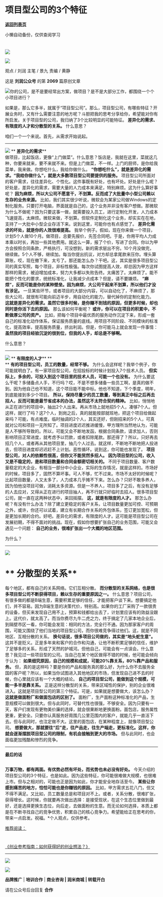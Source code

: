 # 项目型公司的3个特征

[**返回列表页**](/gzh/刘润)

小懒自动备份，仅供查阅学习

#
![](https://mmbiz.qpic.cn/sz_mmbiz_jpg/Eia1pKbzLGbQ05rqf4tHyB6X44YvIRZf7ciayibtRy0rVSib8CQjW35A8ibcicFzDvdSceZ3wxRFa7icOhIMKPHicVnvEw/640?wx_fmt=jpeg&wxfrom;=5&wx;_lazy=1&wx;_co=1)

![](https://mmbiz.qpic.cn/sz_mmbiz_gif/Eia1pKbzLGbQ6ibJcyN3bjqUC6ZM7uH3pIb3LzibrSqrMo2PjRKdtibVP78g2Sx2MIwTZITjQvAiafkIicDyKvyqvJuQ/640?wx_fmt=gif&from;=appmsg&wxfrom;=5&wx;_lazy=1&wx;_co=1)

观点 / 刘润 主笔 / 景九 责编 / 黄静

这是 **刘润公众号** 的第 **2069** 篇原创文章

  

![](https://mmbiz.qpic.cn/sz_mmbiz_png/Eia1pKbzLGbSZ57HPo7A5mhKzhKlg5AokaIREqaw64oGKpiaSg9pz2EjBp3ZRqWY1KtKS3jGJY8tT6KuU1elczBQ/640?wx_fmt=png&wxfrom;=5&wx;_lazy=1&wx;_co=1)你的公司，是不是要经常出方案，做项目？是不是大部分工作，都围绕一个个小项目进行？

如果是，那么它多半，就属于“项目型公司”。那么，项目型公司，有哪些特征？开展业务时，又有什么需要注意的地方呢？斗胆把我的思考分享给你，希望能对你有所启发。关于项目型的公司，我归纳了3个比较明显的可能特征。
**差异化的需求、有限度的人才和分散型的关系。** 什么意思？

咱们一个一个来说。首先，从需求开始说起。  
  

* * *

  
![](https://mmbiz.qpic.cn/sz_mmbiz_png/Eia1pKbzLGbSZ57HPo7A5mhKzhKlg5AokGuTJ7iaXLka0P3SWib72tWhUQ0gF1XSW0512qjp1LtB15p00XD4RibnQw/640?wx_fmt=png&wxfrom;=5&wx;_lazy=1&wx;_co=1)
** **差异化的需求****  
做项目，比起饭店，更像“上门做菜”。什么意思？饭店是，我就在这里，菜就这几种，你要来就来，要不来就不来。但是上门做菜，不一样。上门的厨师，是你给我菜单，我来做。你想吃什么，我给你做什么。
**“你想吃什么”，就是差异化的需求。“我给你做什么”，就是大多数项目型公司要提供的服务。**
项目型公司所面对的客户需求，往往差异化、个性化。这件事既有好处，也有坏处。好处是什么呢？好处是，差异化的需求，需要大量的人力成本来满足，特别麻烦。这为什么算好事呢？
**因为麻烦，所以大公司不愿意干，不划算。反而成了大批量中小型公司赖以生存的业务来源。**
比如，我们其实很少听说，微软会为某家公司做Windows的定制化服务。只要打开电脑，界面就是自己的，这个业务并非没有客户想做。那微软为什么不做呢？因为只要这事一做，就需要投入员工，进行定制化开发，人力成本飞速提高，太麻烦。微软来做，不划算。但软件定制化这个业务，却实实在在地，支持了一大批中小型企业存活下来。说到这里，可能你也有点感觉了。
**差异化需求的坏处，就是你的人效很难提高。**
我举个例子。假如，现在你来做一个项目，计划5个人做10个月。做项目，总要先报价，先签合同吧。于是，你用平均人力成本乘以时长，再加一些其他费用。就这么一算，报了个价，写进了合同。你以为甲方会按照合同条款，严格执行，可没想到，新的需求层出不穷。10个月没做完，继续做。5个人不够，继续加。每当你提出抗议，对方却总拿尾款来压你。埋头算算账，哎，现在撤下来，太亏了。那还能怎么办？干吧。这，其实是很多项目型公司的真实写照，每个项目，非标性极强。每次你试图提高人效，却总因为甲方这样那样的需求，被迫增加成本，努力大多都以失败告终。太痛苦了。太麻烦了。能不能把个性化的要求，统统标准化，让我减少点成本？但是，请不要嫌烦。
**“麻烦”，反而可能是你的某种壁垒。因为麻烦，大公司干起来不划算，所以他们才没有涉足。**
一旦某些环节，或者项目的大部分内容，可以自动化了，不麻烦了，那些大公司，就很有可能向前迈半步，用自动化的能力，替代掉你的定制化能力。
**这就是差异化的需求。虽然它很多时候，是你赚不到钱的原因，但更多时候，却也同时是你活下去的原因。** 那么该如何平衡呢？
**或许，你可以在项目的积累中，不断做厚公司的资产。**
比如，把每个项目中最优质的服务动作沉淀下来，形成一套自己的标准化动作体系，保证服务质量的底线。用项目不同阶段、不同模块的标准化，提高效率，提高服务质量，挤出利润。但是，你可能马上就会发现一件事情：
**虽然我的项目经验沉淀的很到位，但我的人手，却总是不够啊。**

什么意思？  
  

* * *

  
![](https://mmbiz.qpic.cn/sz_mmbiz_png/Eia1pKbzLGbSZ57HPo7A5mhKzhKlg5Aok2AIiaJW7l8erHxZALX3I4UCZ6icOiaG54icicgBCn0whu5uVqgIHoicjBcLQ/640?wx_fmt=png&wxfrom;=5&wx;_lazy=1&wx;_co=1)
** **有限度的人才**** **  
** **有的项目型公司，员工的数量，经常不够。** 为什么会这样呢？我举个例子，你可能就明白了。有一家项目型公司，在招投标的时候计划投入7个技术人员。
**但实际上，多余的，可投入到这个项目里的技术人员，可能一个也没有。**
为什么要这么干呢？多储备点人手，不行吗？哎，不是不想多储备一些员工啊，是真的做不到。因为他自己也不知道，这个项目能不能中标。他也不知道，下个季度，明年，到底能接到多少个项目。
**所以，保持尽量少的员工数量，等到真正中标之后再去招人，反而可能是最节省成本的办法，虽然这不太符合契约精神。**
比如，悄悄地从正在进行的项目中，抽出2个人出来。再从市场上就地招5个人，凑够7个人。但这样，就行了吗？这7个人，到岗之后，真的就能按部就班地，把这个项目给做起来吗？可能，有点难度。临时抽调的2个人，其实还好，但刚招来的5个人，可真就对公司和项目一无所知了。项目进度迟迟推进缓慢，甲方理所当然地认为，可能是人不够所导致的。所以，可能又会不断地发函，根据合同条款，请求加人，否则影响项目正常进度，就考虑予以罚款，或者扣除尾款。那还得了？所以，只好再去招几个人，或者再从其他项目里，抽几个人过去。就这样，不断地不断地把人投进去，但项目进度却迟迟赶不上计划。恶性循环。说到这，你可能也发现了。
**项目型公司，对人的依赖性很高，但你又不能贸然多招人。** **因为项目型的公司，收入又是不稳定的，是和项目数量和合同金额密切相关的。**
不同于项目数量、客户数量稳定的大企业，有相当一部分中小企业，实际的生存情况，就是这样的。市场好的时候，项目多了，固然不算坏事。可人不够，忙不过来。市场不太好的时候呢？比起项目数量，人又太多了，人力成本几乎摊不下来。怎么办？只好不敢多养人，因为怕他没项目可做，消耗太多资源。但是一不养人，项目多了之后，有没有足够的人去应对，又得从正在进行的项目抽人，再不行就只好临时去招人。很多项目型公司，就一直在这两种状态中，来回摇摆。
**这，就是有限度的人才。**
那怎么办呢？有没有什么办法？除了建立更稳定的客户关系，让项目数量更加可控、可预期之外，或许，你还可以试着，建立有长期合作关系的外包体系，签订更加宽松，但是更加长期的合约。好吧。差异化的需求，有限度的人才。这可能是项目型公司在发展初期，不得不面对的挑战。现在，假如你想要扩张自己的业务范围，可能又会遇见一个问题：
**自己的业务，很难扩张出一个大概的地区范围。**

为什么？  
  

* * *

  
![](https://mmbiz.qpic.cn/sz_mmbiz_png/Eia1pKbzLGbSZ57HPo7A5mhKzhKlg5Aokezdsfgaic9nO4x42qusQ3vJ1xBvIibK36YQcwCjGZG47h65kADxNNYmg/640?wx_fmt=png&wxfrom;=5&wx;_lazy=1&wx;_co=1)

#  ** **分散型的关系****

  
每个地区，都有自己的关系网络。它们互相分散。 **而分散型的关系网络，也是很多项目型公司不断获得项目，赖以生存的重要原因之一。**
什么意思？项目公司，有很多做的都是B端生意，需要积累足够的信任，才能把客户谈下来。想要搞定他们，并不容易。因为B端生意的决策代价，特别高。如果你的工厂采购了一款很贵的设备，但买来发现自己用不上，预算和钱都给出去了，计划里应该有的效益没跟上。这代价，就太高了。而当你费尽九牛二虎之力，终于搞定了几家本地企业后，到隔壁市区一看，你可能会发现：相同的方法，完全行不通。因为那家客户的周围，可能又围绕了他们当地的项目型公司，而你很难竞争得过他们。这，就是不同地区、互相分散的关系。
**换句话说，很多项目公司做的，其实是“地头蛇生意”。**
这并不是贬义。正是多年来和客户的合作和沟通，让他不断积累足够的信任，维护了足够多的关系，形成了天然的护城河。但他自己，可能会有一点误会。什么意思？我见过一些项目型的公司。当自己在某个地区做得不错的时候，他可能会倾向于认为：
**如果细究原因，自己的规模和成就，可能20%靠关系，80%靠产品和服务。**
但，真的是这样吗？要是你的产品和服务真的那么好，为什么你不去服务全国的客户呢？所以，如果当你试图进入其他地区的市场，但发现自己进不去的时候，你心里就应该有一个大概的结论。
**自己的项目型公司，能做到这个规模，可能一多半是靠关系。**
正是这样分散型的关系，带来区域性的保护，别的企业很难进入。这就是项目型公司的第三个特征。可是，如果就是想要做大，该怎么办？
**这就是做面粉厂和做面包店的区别了。**
面粉厂，生产面粉这种标准化的产品，生意规模可以做到很大。但与此同时，可替代性也很强，不够安全。因为只要有一天，客户们发现有更物美价廉的选择，就会很果断地更换面粉。面包店，服务属性更重，更安全。只要你认真服务好周围几公里范围内的客户，就能几乎一直活下去。但与此同时，也注定做不大。这里的面包店，在某种程度上，就像项目型公司。
**想要做大，那就要往“后”走，往产品走，往生产端走，更标准化。这样，你就会逐渐摆脱项目型公司的限制，有机会接触到更大的市场。**
但与此同时，也会面临更加残酷和惨烈的竞争。  
  

* * *

  
 **最后的话**  

##

 **万事万物，都有两面。有优势必然有坏处，而劣势也未必没有好处。**
今天介绍的项目型公司的3个特征，也是如此。因为这些特征，你可能很难做大规模，也很难上市。但与之相对的，可能也正是因为如此，你才能安全地存活至今。
**某些让你感到痛苦的地方，恰恰可能也是你赚钱的原因。**
比如，甲方需求五花八门，但又不得不满足。又比如，员工数量总是和项目对不上。或者，关系分散，很难扩张，获得增长。这时候，你就要再次做出选择：是接受现状，在这个生态位里做到最好，还是选择更换生态位，向后走，去做面粉的生意。而无论如何选择，本质上都是在不断寻找自己的竞争优势，积累自己的核心竞争力。希望能给正在思考的你，带来一点启发。祝福。*个人观点，仅供参考。

  

  

[](https://mp.weixin.qq.com/s?__biz=MjM5NjM5MjQ4MQ==&mid=2651723342&idx=2&sn=582f8eb6609eb457af5c660df0e3b426&chksm=bd134d008a64c4160ac2c4a66550a51d97bbb271886ef873eb65834e6957193df56cb7973e8e&token=676670113&lang=zh_CN&scene=21#wechat_redirect)[推荐阅读：](https://mp.weixin.qq.com/s?__biz=MjM5NjM5MjQ4MQ==&mid=2651723494&idx=2&sn=3edf8f4934ffce6a1ecb8f0fe4837476&chksm=bd134da88a64c4bec83a41c0760302ce0c674da87d9b0f5fdaecfbb8b0761359cf7a0c545fe2&token=1959665715&lang=zh_CN&scene=21#wechat_redirect)

#
[《创业参考指南：如何获得好的创业想法？》](https://mp.weixin.qq.com/s?__biz=MjM5NjM5MjQ4MQ==&mid=2651723494&idx=2&sn=3edf8f4934ffce6a1ecb8f0fe4837476&chksm=bd134da88a64c4bec83a41c0760302ce0c674da87d9b0f5fdaecfbb8b0761359cf7a0c545fe2&token=1959665715&lang=zh_CN&scene=21#wechat_redirect)

* * *

  

[![](https://mmbiz.qpic.cn/sz_mmbiz_gif/Eia1pKbzLGbTn1dwtkEGh09Pv0jdViaXlLY09Libl7h459w2wTEFp92d2Twcn7xEucJJicaCKcjhVIy4LKM6JxmFSQ/640?wx_fmt=gif&wxfrom;=5&wx;_lazy=1&wx;_co=1)]()

![](https://mmbiz.qpic.cn/sz_mmbiz_gif/Eia1pKbzLGbTFGo6oPIOJzsCBtv7vGAG1DicPflPCUYeJ173uBHynSQU1ruxC2w4CDGH7hRpeT9ProGP14LIUDrg/640?wx_fmt=gif&from;=appmsg)

 **品牌推广** | **培训合作** | **商业咨询 | 润米商城** **| 转载开白**

请在公众号后台回复 **合作**

